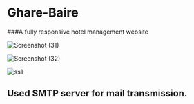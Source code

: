 # Ghare-Baire
###A fully responsive hotel management website

![Screenshot (31)](https://user-images.githubusercontent.com/78679487/202457412-75fd0499-c599-43e9-9037-65e57804fc32.png)

![Screenshot (32)](https://user-images.githubusercontent.com/78679487/202457450-b216313e-a9f8-426f-b2d3-fdafdde8d0dc.png)

![ss1](https://user-images.githubusercontent.com/78679487/202457590-2bb1b043-e358-479d-9c78-7fdb7bd2efae.png)
## Used SMTP server for mail transmission. 
